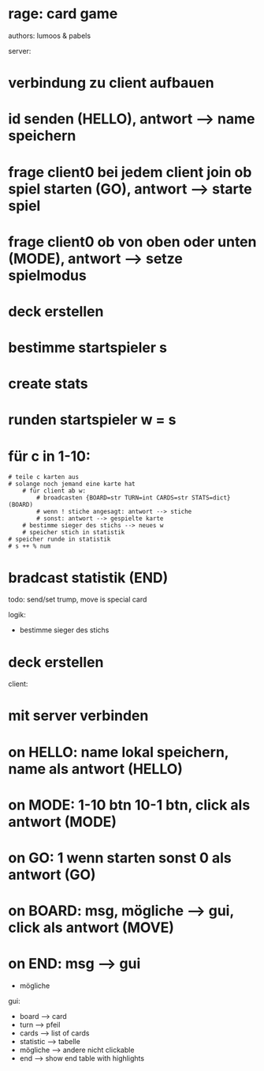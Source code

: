 # rage: card game
authors: lumoos & pabels

server:
# verbindung zu client aufbauen
# id senden (HELLO), antwort --> name speichern
# frage client0 bei jedem client join ob spiel starten (GO), antwort --> starte spiel
# frage client0 ob von oben oder unten (MODE), antwort --> setze spielmodus
# deck erstellen
# bestimme startspieler s
# create stats
# runden startspieler w = s
# für c in 1-10:
	# teile c karten aus
	# solange noch jemand eine karte hat
		# für client ab w:
			# broadcasten {BOARD=str TURN=int CARDS=str STATS=dict} (BOARD)
			# wenn ! stiche angesagt: antwort --> stiche 
			# sonst: antwort --> gespielte karte
		# bestimme sieger des stichs --> neues w
		# speicher stich in statistik
	# speicher runde in statistik
	# s ++ % num
# bradcast statistik (END)

todo: send/set trump, move is special card


logik:
- bestimme sieger des stichs
# deck erstellen



client:
# mit server verbinden
# on HELLO: name lokal speichern, name als antwort (HELLO)
# on MODE: 1-10 btn 10-1 btn, click als antwort (MODE)
# on GO: 1 wenn starten sonst 0 als antwort (GO)
# on BOARD: msg, mögliche --> gui, click als antwort (MOVE)
# on END: msg --> gui
- mögliche


gui:
- board --> card
- turn --> pfeil
- cards --> list of cards
- statistic --> tabelle
- mögliche --> andere nicht clickable
- end --> show end table with highlights
